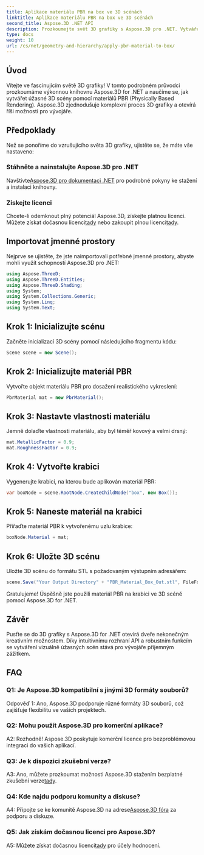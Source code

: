 ```yaml
---
title: Aplikace materiálu PBR na box ve 3D scénách
linktitle: Aplikace materiálu PBR na box ve 3D scénách
second_title: Aspose.3D .NET API
description: Prozkoumejte svět 3D grafiky s Aspose.3D pro .NET. Vytvářejte pohlcující scény bez námahy pomocí fyzicky založených renderovacích materiálů.
type: docs
weight: 10
url: /cs/net/geometry-and-hierarchy/apply-pbr-material-to-box/
---
```

## Úvod

Vítejte ve fascinujícím světě 3D grafiky! V tomto podrobném průvodci prozkoumáme výkonnou knihovnu Aspose.3D for .NET a naučíme se, jak vytvářet úžasné 3D scény pomocí materiálů PBR (Physically Based Rendering). Aspose.3D zjednodušuje komplexní proces 3D grafiky a otevírá říši možností pro vývojáře.

## Předpoklady

Než se ponoříme do vzrušujícího světa 3D grafiky, ujistěte se, že máte vše nastaveno:

### Stáhněte a nainstalujte Aspose.3D pro .NET

 Navštivte[Aspose.3D pro dokumentaci .NET](https://reference.aspose.com/3d/net/) pro podrobné pokyny ke stažení a instalaci knihovny.

### Získejte licenci

 Chcete-li odemknout plný potenciál Aspose.3D, získejte platnou licenci. Můžete získat dočasnou licenci[tady](https://purchase.aspose.com/temporary-license/) nebo zakoupit plnou licenci[tady](https://purchase.aspose.com/buy).

## Importovat jmenné prostory

Nejprve se ujistěte, že jste naimportovali potřebné jmenné prostory, abyste mohli využít schopností Aspose.3D pro .NET:

```csharp
using Aspose.ThreeD;
using Aspose.ThreeD.Entities;
using Aspose.ThreeD.Shading;
using System;
using System.Collections.Generic;
using System.Linq;
using System.Text;
```

## Krok 1: Inicializujte scénu

Začněte inicializací 3D scény pomocí následujícího fragmentu kódu:

```csharp
Scene scene = new Scene();
```

## Krok 2: Inicializujte materiál PBR

Vytvořte objekt materiálu PBR pro dosažení realistického vykreslení:

```csharp
PbrMaterial mat = new PbrMaterial();
```

## Krok 3: Nastavte vlastnosti materiálu

Jemně dolaďte vlastnosti materiálu, aby byl téměř kovový a velmi drsný:

```csharp
mat.MetallicFactor = 0.9;
mat.RoughnessFactor = 0.9;
```

## Krok 4: Vytvořte krabici

Vygenerujte krabici, na kterou bude aplikován materiál PBR:

```csharp
var boxNode = scene.RootNode.CreateChildNode("box", new Box());
```

## Krok 5: Naneste materiál na krabici

Přiřaďte materiál PBR k vytvořenému uzlu krabice:

```csharp
boxNode.Material = mat;
```

## Krok 6: Uložte 3D scénu

Uložte 3D scénu do formátu STL s požadovaným výstupním adresářem:

```csharp
scene.Save("Your Output Directory" + "PBR_Material_Box_Out.stl", FileFormat.STLASCII);
```

Gratulujeme! Úspěšně jste použili materiál PBR na krabici ve 3D scéně pomocí Aspose.3D for .NET.

## Závěr

Pusťte se do 3D grafiky s Aspose.3D for .NET otevírá dveře nekonečným kreativním možnostem. Díky intuitivnímu rozhraní API a robustním funkcím se vytváření vizuálně úžasných scén stává pro vývojáře příjemným zážitkem.

## FAQ

### Q1: Je Aspose.3D kompatibilní s jinými 3D formáty souborů?

Odpověď 1: Ano, Aspose.3D podporuje různé formáty 3D souborů, což zajišťuje flexibilitu ve vašich projektech.

### Q2: Mohu použít Aspose.3D pro komerční aplikace?

A2: Rozhodně! Aspose.3D poskytuje komerční licence pro bezproblémovou integraci do vašich aplikací.

### Q3: Je k dispozici zkušební verze?

A3: Ano, můžete prozkoumat možnosti Aspose.3D stažením bezplatné zkušební verze[tady](https://releases.aspose.com/).

### Q4: Kde najdu podporu komunity a diskuse?

 A4: Připojte se ke komunitě Aspose.3D na adrese[Aspose.3D fóra](https://forum.aspose.com/c/3d/18) za podporu a diskuze.

### Q5: Jak získám dočasnou licenci pro Aspose.3D?

 A5: Můžete získat dočasnou licenci[tady](https://purchase.aspose.com/temporary-license/) pro účely hodnocení.